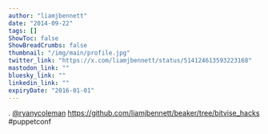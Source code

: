 ```yaml
---
author: "liamjbennett"
date: "2014-09-22"
tags: []
ShowToc: false
ShowBreadCrumbs: false
thumbnail: "/img/main/profile.jpg"
twitter_link: "https://x.com/liamjbennett/status/514124613593223168"
mastodon_link: ""
bluesky_link: ""
linkedin_link: ""
expiryDate: "2016-01-01"
---
```


. [@ryanycoleman](https://x.com/ryanycoleman) https://github.com/liamjbennett/beaker/tree/bitvise_hacks #puppetconf

